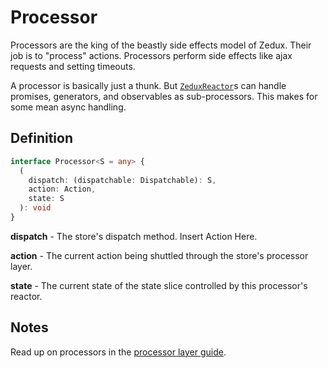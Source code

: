 # Processor

Processors are the king of the beastly side effects model of Zedux. Their job is to "process" actions. Processors perform side effects like ajax requests and setting timeouts.

A processor is basically just a thunk. But [`ZeduxReactor`](/docs/api/ZeduxReactor.md)s can handle promises, generators, and observables as sub-processors. This makes for some mean async handling.

## Definition

```typescript
interface Processor<S = any> {
  (
    dispatch: (dispatchable: Dispatchable): S,
    action: Action,
    state: S
  ): void
}
```

**dispatch** - The store's dispatch method. Insert Action Here.

**action** - The current action being shuttled through the store's processor layer.

**state** - The current state of the state slice controlled by this processor's reactor.

## Notes

Read up on processors in the [processor layer guide](/docs/guides/theProcessorLayer.md).
